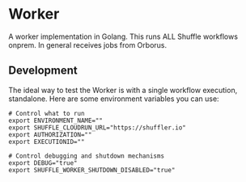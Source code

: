 # Worker
A worker implementation in Golang. This runs ALL Shuffle workflows onprem. In general receives jobs from Orborus.

## Development
The ideal way to test the Worker is with a single workflow execution, standalone. Here are some environment variables you can use:

```
# Control what to run
export ENVIRONMENT_NAME=""
export SHUFFLE_CLOUDRUN_URL="https://shuffler.io"
export AUTHORIZATION=""
export EXECUTIONID=""

# Control debugging and shutdown mechanisms 
export DEBUG="true"
export SHUFFLE_WORKER_SHUTDOWN_DISABLED="true"
```
